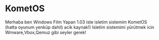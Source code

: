 # KometOS
Merhaba ben Windows Film Yapan 1.03 iste isletim sistemim KometOS (hatta oyunum yenküp dahil) acik kaynak!) Isletim sistemimi yürütmek icin Wmware,Vbox,Qemuz gibi seyler gerek!
